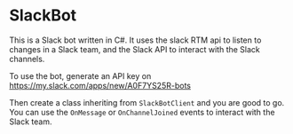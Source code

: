 # SlackBot
This is a Slack bot written in C#. It uses the slack RTM api to listen to changes in a Slack team, and the Slack API to interact with the Slack channels.

To use the bot, generate an API key on https://my.slack.com/apps/new/A0F7YS25R-bots

Then create a class inheriting from `SlackBotClient` and you are good to go. You can use the `OnMessage` or `OnChannelJoined` events to interact with the Slack team. 
